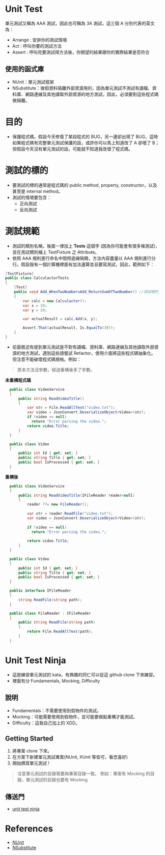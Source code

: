 # Unit Test

單元測試又稱為 AAA 測試，因此也可稱為 3A 測試，這三個 A 分別代表的英文為：

  * Arrange : 安排你的測試情境
  * Act : 呼叫你要的測試方法
  * Assert : 呼叫完要測試得方法後，你期望的結果跟你的實際結果是否符合

## 使用的函式庫
  * NUnit：單元測試框架
  * NSubstitute：做假資料隔離外部資源用的，因為單元測試不測試有讀檔、資料庫、網路連線及其他讀取外部資源的地方測試，因此，必須要對這些程式碼做隔離。

# 目的

  * 保護程式碼。假設今天修復了某段程式的 BUG，另一邊卻出現了 BUG，這時如果程式碼有完整單元測試保護的話，或許你可以馬上知道改了 A 卻壞了 B；但假設今天沒有單元測試的話，可能就不知道我改壞了程式碼。

# 測試的標的

  * 要測試的標的通常是程式碼的 public method, property, constructor，以及甚至是 internal method。
  * 測試的情境要包含：
  	* 正向測試
  	* 反向測試
    
# 測試規範
  * 測試的類別名稱，後面一律加上 **Tests** 這個字 (因為你可能會有很多條測試)，並在測試類別補上 TestFixture 之 Attribute。
  * 依照 AAA 規則進行命名中間用底線隔開，方法內容盡量以 AAA 規則進行分行。假設我有一個計算機裡面有加法運算並且要寫測試，因此，範例如下：
  ```c#
  [TestFixture]
  public class CalculactorTests
  {
      [Test]
      public void Add_WhenTwoNumbersAdd_ReturnSumOfTwoNumber() //測試標的_測試情境_期望結果
      {
          var calc = new Calculactor();
          var x = 10;
          var y = 20;

          var actualResult = calc.Add(x, y);

          Assert.That(actualResult, Is.EqualTo(30));
      }
  }  
  ```
  
  * 前面敘述有提到單元測試是不對有讀檔、資料庫、網路連線及其他讀取外部資源的地方測試，遇到這些請嘗試 Refactor，使用介面將這些程式碼抽象化。
  但注意不能破壞程式碼規格。例如：
  
  > 原本方法沒參數，經過重構後多了參數。
  
  **未重構程式碼**
  
  ```c#
    public class VideoService
    {
        public string ReadVideoTitle()
        {
            var str = File.ReadAllText("video.txt");
            var video = JsonConvert.DeserializeObject<Video>(str);
            if (video == null)
              return "Error parsing the video.";
            return video.Title;
        }
    }

    public class Video
    {
        public int Id { get; set; }
        public string Title { get; set; }
        public bool IsProcessed { get; set; }
    }
  ```
  
  **重構後** 
  
  ```c#
    public class VideoService
    {
        public string ReadVideoTitle(IFileReader reader=null)
        {
            reader ??= new FileReader();
            
            var str = reader.ReadFile("video.txt");
            var video = JsonConvert.DeserializeObject<Video>(str);
          
            if (video == null)
              return "Error parsing the video.";
          
            return video.Title;
        }
    }

    public class Video
    {
        public int Id { get; set; }
        public string Title { get; set; }
        public bool IsProcessed { get; set; }
    }

    public interface IFileReader 
    {
        string ReadFile(string path);
    }

    public class FileReader : IFileReader
    {
        public string ReadFile(string path)
        {
            return File.ReadAllText(path);
        }
    }
  ```
  
  # Unit Test Ninja
  
  * 這是練習單元測試的 kata，有興趣的同仁可以從這 github clone 下來練習。
  * 裡面有分 Fundamentals, Mocking, Difficulty
  
  ## 說明
  
  * Fundamentals：不需要使用到假物件的測試。
  * Mocking：可能需要使用到假物件，並可能要做點重構才能測試。
  * Difficulty：這我自己加上的 XDD。
  
  ## Getting Started
  1. 將專案 clone 下來。
  2. 在方案下新建單元測試專案(NUnit, XUnit 等皆可，看您喜好)
  3. 開始撰寫單元測試 !
  > 注意單元測試的目錄需要與專案目錄一致。
  > 例如：專案有 Mocking 的目錄，單元測試的目錄也要有 Mocking
  
  
  ## 傳送門
  * [unit test ninja](https://github.com/WindDYTING/UnitTestNinja.git)
  
  # References
  
  * [NUnit](https://docs.nunit.org/articles/nunit/writing-tests/assertions/assertion-models/constraint.html)
  * [NSubstitute](https://nsubstitute.github.io/help/return-for-any-args/)
